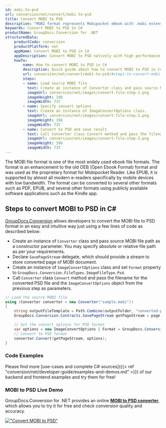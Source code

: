 ```yaml
---
id: mobi-to-psd
url: conversion/net/convert/mobi-to-psd
title: Convert MOBI to PSD
description: "MOBI format represents Mobipocket eBook with .mobi extension. Learn how to convert MOBI to PSD file programmatically in C# language using GroupDocs.Conversion for .NET library."
keywords: Convert MOBI to PSD in C#
productName: GroupDocs.Conversion for .NET
structuredData:
    productCode: conversion
    productPlatform: net
    appName: Convert MOBI to PSD in C#
    appDescription: Convert MOBI to PSD natively with high performance using C# language and server side GroupDocs.Conversion for .NET APIs, without the use of any software like Microsoft or Open Office.
    howTo:
        name: How to convert MOBI to PSD in C# 
        description: Quick guide about how to convert MOBI to PSD in C# with high performance and accuracy.
        url: conversion/net/convert/mobi-to-psd/#steps-to-convert-mobi-to-psd-in-c
        steps:
        - name: Load source MOBI file 
          text: Create an instance of Converter class and pass source MOBI file path as a constructor parameter. You may specify absolute or relative file path as per your requirements. 
          imageUrl: conversion/net/images/convert-file-step-1.png
          imageHeight: 196
          imageWidth: 737
        - name: Specify convert options 
          text: Create an instance of ImageConvertOptions class.
          imageUrl: conversion/net/images/convert-file-step-2.png
          imageHeight: 196
          imageWidth: 737
        - name: Convert to PSD and save result 
          text: Call Converter class Convert method and pass the filename for the converted HTML file and the ImageConvertOptions object from the previous step as parameters.
          imageUrl: conversion/net/images/convert-file-step-3.png
          imageHeight: 196
          imageWidth: 737
---
```


The MOBI file format is one of the most widely used ebook file formats. The format is an enhancement to the old OEB (Open Ebook Format) format and was used as the proprietary format for Mobipocket Reader. Like EPUB, it is supported by almost all modern e-readers specifically by mobile devices with low bandwidth. The format can be converted to several other formats such as PDF, EPUB, and several other formats using publicly available software applications such as the Kindle app.

## Steps to convert MOBI to PSD in C#

[GroupDocs.Conversion](https://products.groupdocs.com/conversion/net) allows developers to convert the MOBI file to PSD format in an easy and intuitive way just using a few lines of code as described below:

* Create an instance of `Converter` class and pass source MOBI file path as a constructor parameter. You may specify absolute or relative file path as per your requirements. 
* Declare `SavePageStream` delegate, which should provide a stream to store converted page of MOBI document.
* Create an instance of `ImageConvertOptions` class and set `Format` property to `GroupDocs.Conversion.FileTypes.ImageFileType.Psd`.
* Call `Converter` class `Convert` method and pass the filename for the converted PSD file and the `ImageConvertOptions` object from the previous step as parameters.

```csharp
// Load the source MOBI file
using (Converter converter = new Converter("sample.mobi"))
{
    string outputFileTemplate = Path.Combine(outputFolder, "converted-page-{0}.psd");
    GroupDocs.Conversion.Contracts.SavePageStream getPageStream = page => new FileStream(string.Format(outputFileTemplate, page), FileMode.Create);

    // Set the convert options for PSD format
    var options = new ImageConvertOptions { Format = GroupDocs.Conversion.FileTypes.ImageFileType.Psd };   
    // Convert to PSD format
    converter.Convert(getPageStream, options);
}
```

### Code Examples

Please find more [use-cases and complete C# sources]({{< ref "conversion/net/developer-guide/examples-and-demos.md" >}}) of our backend and frontend examples and try them for free!

### MOBI to PSD Live Demo

GroupDocs.Conversion for .NET provides an online [**MOBI to PSD converter**](https://products.groupdocs.app/conversion/mobi-to-psd), which allows you to try it for free and check conversion quality and accuracy.

[!["Convert MOBI to PSD"](conversion/net/images/convert-to-psd/convert-mobi-to-psd.png)](https://products.groupdocs.app/conversion/mobi-to-psd)